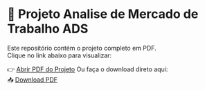# 📑 Projeto Analise de Mercado de Trabalho ADS

Este repositório contém o projeto completo em PDF.  
Clique no link abaixo para visualizar:

👉 [Abrir PDF do Projeto](https://github.com/Brunogoliveiraa/Aula-Paatica-02/blob/main/Experi%C3%AAncia%20Pr%C3%A1tica%20II%20%E2%80%93%20Planejamento%20de%20Carreira%20e%20Aprendizado%20Cont%C3%ADnuo.pdf)
Ou faça o download direto aqui:  
📥 [Download PDF](https://github.com/seuusuario/seurepositorio/raw/main/projeto.pdf)
